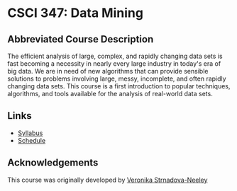 # CSCI 347: Data Mining

## Abbreviated Course Description

The efficient analysis of large, complex, and rapidly changing data sets is fast
becoming a necessity in nearly every large industry in today's era of big data.
We are in need of new algorithms that can provide sensible solutions to problems
involving large, messy, incomplete, and often rapidly changing data sets. This
course is a first introduction to popular techniques, algorithms, and tools
available for the analysis of real-world data sets.

## Links
- [Syllabus](./syllabus)
- [Schedule](./schedule)

## Acknowledgements

This course was originally developed by [Veronika
Strnadova-Neeley](https://www.cs.montana.edu/veronika/)
